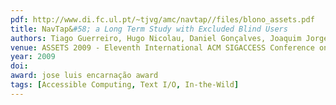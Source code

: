 ```yaml
---
pdf: http://www.di.fc.ul.pt/~tjvg/amc/navtap//files/blono_assets.pdf
title: NavTap&#58; a Long Term Study with Excluded Blind Users
authors: Tiago Guerreiro, Hugo Nicolau, Daniel Gonçalves, Joaquim Jorge
venue: ASSETS 2009 - Eleventh International ACM SIGACCESS Conference on Computers and Accessibility. Pittsburgh, USA, October, 2009
year: 2009
doi: 
award: jose luis encarnação award
tags: [Accessible Computing, Text I/O, In-the-Wild]
---
```

